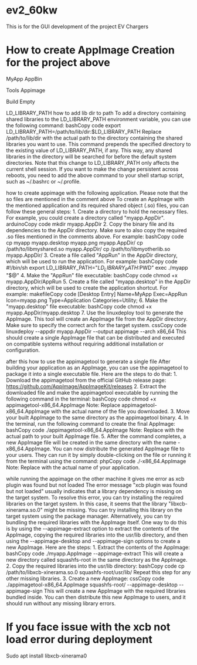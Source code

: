 # ev2_60kw
This is for the GUI development of the project EV Chargers

# How to create AppImage Creation for the project above
<p>
MyApp
AppBin
</p>
<p>
Tools
Appimage
</p>

Build
Empty


LD_LIBRARY_PATH how to add lib dir to path 
To add a directory containing shared libraries to the LD_LIBRARY_PATH environment variable, you can use the following command:
bashCopy code
export LD_LIBRARY_PATH=/path/to/lib/dir:$LD_LIBRARY_PATH
Replace /path/to/lib/dir with the actual path to the directory containing the shared libraries you want to use.
This command prepends the specified directory to the existing value of LD_LIBRARY_PATH, if any. This way, any shared libraries in the directory will be searched for before the default system directories.
Note that this change to LD_LIBRARY_PATH only affects the current shell session. If you want to make the change persistent across reboots, you need to add the above command to your shell startup script, such as ~/.bashrc or ~/.profile.

how to create appimage with the following application. Please note that the so files are mentioned in the comment above
To create an AppImage with the mentioned application and its required shared object (.so) files, you can follow these general steps:
    1. Create a directory to hold the necessary files. For example, you could create a directory called "myapp.AppDir".
arduinoCopy code
mkdir myapp.AppDir
    2. Copy the binary file and its dependencies to the AppDir directory. Make sure to also copy the required .so files mentioned in the comments above. For example:
bashCopy code
cp myapp myapp.desktop myapp.png myapp.AppDir/
cp /path/to/libmyshared.so myapp.AppDir/
cp /path/to/libmyotherlib.so myapp.AppDir/
    3. Create a file called "AppRun" in the AppDir directory, which will be used to run the application. For example:
bashCopy code
#!/bin/sh
export LD_LIBRARY_PATH="$LD_LIBRARY_PATH:$PWD"
exec ./myapp "$@"
    4. Make the "AppRun" file executable:
bashCopy code
chmod +x myapp.AppDir/AppRun
    5. Create a file called "myapp.desktop" in the AppDir directory, which will be used to create the application shortcut. For example:
makefileCopy code
[Desktop Entry]
Name=MyApp
Exec=AppRun
Icon=myapp.png
Type=Application
Categories=Utility;
    6. Make the "myapp.desktop" file executable:
bashCopy code
chmod +x myapp.AppDir/myapp.desktop
    7. Use the linuxdeploy tool to generate the AppImage. This tool will create an AppImage file from the AppDir directory. Make sure to specify the correct arch for the target system.
cssCopy code
linuxdeploy --appdir myapp.AppDir --output appimage --arch x86_64
This should create a single AppImage file that can be distributed and executed on compatible systems without requiring additional installation or configuration.

after this how to use the appimagetool to generate a single file
After building your application as an AppImage, you can use the appimagetool to package it into a single executable file. Here are the steps to do that:
    1. Download the appimagetool from the official GitHub release page: https://github.com/AppImage/AppImageKit/releases
    2. Extract the downloaded file and make the appimagetool executable by running the following command in the terminal:
       bashCopy code
       chmod +x appimagetool-x86_64.AppImage
       Note: Replace appimagetool-x86_64.AppImage with the actual name of the file you downloaded.
    3. Move your built AppImage to the same directory as the appimagetool binary.
    4. In the terminal, run the following command to create the final AppImage:
       bashCopy code
       ./appimagetool-x86_64.AppImage <path-to-your-built-AppImage>
       Note: Replace <path-to-your-built-AppImage> with the actual path to your built AppImage file.
    5. After the command completes, a new AppImage file will be created in the same directory with the name <your-app-name>-x86_64.AppImage.
You can now distribute the generated AppImage file to your users. They can run it by simply double-clicking on the file or running it from the terminal using the command:
phpCopy code
./<your-app-name>-x86_64.AppImage
Note: Replace <your-app-name> with the actual name of your application.

while running the appimage on the other machine it gives me error as xcb plugin was found but not loaded
The error message "xcb plugin was found but not loaded" usually indicates that a library dependency is missing on the target system.
To resolve this error, you can try installing the required libraries on the target system. In this case, it seems that the library "libxcb-xinerama.so.0" might be missing. You can try installing this library on the target system using the package manager.
Alternatively, you can try bundling the required libraries with the AppImage itself. One way to do this is by using the --appimage-extract option to extract the contents of the AppImage, copying the required libraries into the usr/lib directory, and then using the --appimage-desktop and --appimage-sign options to create a new AppImage. Here are the steps:
    1. Extract the contents of the AppImage:
       bashCopy code
       ./myapp.AppImage --appimage-extract
       This will create a new directory called squashfs-root in the same directory as the AppImage.
    2. Copy the required libraries into the usr/lib directory:
       bashCopy code
       cp /path/to/libxcb-xinerama.so.0 squashfs-root/usr/lib/
       Repeat this step for any other missing libraries.
    3. Create a new AppImage:
       cssCopy code
       ./appimagetool-x86_64.AppImage squashfs-root/ --appimage-desktop --appimage-sign
       This will create a new AppImage with the required libraries bundled inside. You can then distribute this new AppImage to users, and it should run without any missing library errors.



# If you face issue with the xcb not load error during deployment
Sudo apt install libxcb-xinerama0
